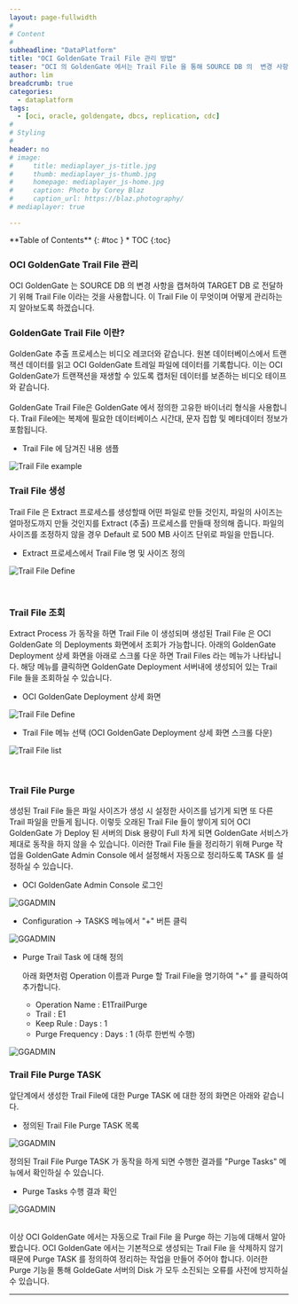```yaml
---
layout: page-fullwidth
#
# Content
#
subheadline: "DataPlatform"
title: "OCI GoldenGate Trail File 관리 방법"
teaser: "OCI 의 GoldenGate 에서는 Trail File 을 통해 SOURCE DB 의  변경 사항을 TARGET DB 에 전달합니다. Trail File 이 쌓이는 것을 방지하기 위해 Purge 기능을 제공합니다. 이러한 Purge 기능을 설정하는 방법을 알아봅니다."
author: lim
breadcrumb: true
categories:
  - dataplatform
tags:
  - [oci, oracle, goldengate, dbcs, replication, cdc]
#
# Styling
#
header: no
# image:
#     title: mediaplayer_js-title.jpg
#     thumb: mediaplayer_js-thumb.jpg
#     homepage: mediaplayer_js-home.jpg
#     caption: Photo by Corey Blaz
#     caption_url: https://blaz.photography/
# mediaplayer: true

---
```


<div class="panel radius" markdown="1">
**Table of Contents**
{: #toc }
*  TOC
{:toc}
</div>

### OCI GoldenGate Trail File 관리
OCI GoldenGate 는 SOURCE DB 의 변경 사항을 캡쳐하여 TARGET DB 로 전달하기 위해 Trail File 이라는 것을 사용합니다. 이 Trail File 이 무엇이며 어떻게 관리하는지 알아보도록 하겠습니다.
<br>

### GoldenGate Trail File 이란?
GoldenGate 추출 프로세스는 비디오 레코더와 같습니다. 원본 데이터베이스에서 트랜잭션 데이터를 읽고 OCI GoldenGate 트레일 파일에 데이터를 기록합니다. 이는 OCI GoldenGate가 트랜잭션을 재생할 수 있도록 캡처된 데이터를 보존하는 비디오 테이프와 같습니다.  
<br>
GoldenGate Trail File은 GoldenGate 에서 정의한 고유한 바이너리 형식을 사용합니다. Trail File에는 복제에 필요한 데이터베이스 시간대, 문자 집합 및 메타데이터 정보가 포함됩니다.

- Trail File 에 담겨진 내용 샘플

![Trail File example](/assets/img/dataplatform/2023/goldengate/01_oci_goldengate_trail_file_example.png)

### Trail File 생성
Trail File 은 Extract 프로세스를 생성할때 어떤 파일로 만들 것인지, 파일의 사이즈는 얼마정도까지 만들 것인지를 Extract (추출) 프로세스를 만들때 정의해 줍니다. 파일의 사이즈를 조정하지 않을 경우 Default 로 500 MB 사이즈 단위로 파일을 만듭니다.

- Extract 프로세스에서 Trail File 명 및 사이즈 정의

![Trail File Define](/assets/img/dataplatform/2023/goldengate/02_oci_goldengate_trail_file_define.png)

<br>

### Trail File 조회
Extract Process 가 동작을 하면 Trail File 이 생성되며  생성된 Trail File 은 OCI GoldenGate 의 Deployments 화면에서 조회가 가능합니다. 
아래의 GoldenGate Deployment 상세 화면을 아래로 스크롤 다운 하면 Trail Files 라는 메뉴가 나타납니다. 해당 메뉴를 클릭하면 GoldenGate Deployment 서버내에 생성되어 있는 Trail File 들을 조회하실 수 있습니다.

- OCI GoldenGate Deployment 상세 화면

![Trail File Define](/assets/img/dataplatform/2023/goldengate/03_oci_goldengate_deployment.png) 

- Trail File 메뉴 선택 (OCI GoldenGate Deployment 상세 화면 스크롤 다운)

![Trail File list](/assets/img/dataplatform/2023/goldengate/04_oci_goldengate_trail_file_menu.png) 

<br>

### Trail File Purge
생성된 Trail File 들은 파일 사이즈가 생성 시 설정한 사이즈를 넘기게 되면 또 다른 Trail 파일을 만들게 됩니다. 이렇듯 오래된 Trail File 들이 쌓이게 되어 OCI GoldenGate 가 Deploy 된 서버의 Disk 용량이 Full 차게 되면 GoldenGate 서비스가 제대로 동작을 하지 않을 수 있습니다. 이러한 Trail File 들을 정리하기 위해 Purge 작업을 GoldenGate Admin Console 에서 설정해서 자동으로 정리하도록 TASK 를 설정하실 수 있습니다.

- OCI GoldenGate Admin Console 로그인

![GGADMIN](/assets/img/dataplatform/2023/goldengate/05_oci_goldengate_admin_console.png) 

- Configuration -> TASKS 메뉴에서 "+" 버튼 클릭

![GGADMIN](/assets/img/dataplatform/2023/goldengate/06_oci_goldengate_trail_file_purge_01.png)

- Purge Trail Task 에 대해 정의

  아래 화면처럼 Operation 이름과 Purge 할 Trail File을 명기하여 "+" 를 클릭하여 추가합니다.
  - Operation Name : E1TrailPurge
  - Trail : E1
  - Keep Rule : Days : 1
  - Purge Frequency : Days : 1 (하루 한번씩 수행)
  
![GGADMIN](/assets/img/dataplatform/2023/goldengate/07_oci_goldengate_trail_file_purge_02.png)

### Trail File Purge TASK 
앞단계에서 생성한 Trail File에 대한 Purge TASK 에 대한 정의 화면은 아래와 같습니다.

- 정의된 Trail File Purge TASK 목록

![GGADMIN](/assets/img/dataplatform/2023/goldengate/08_oci_goldengate_trail_file_purge_task.png)

정의된 Trail File Purge TASK 가 동작을 하게 되면 수행한 결과를 "Purge Tasks" 메뉴에서 확인하실 수 있습니다.

- Purge Tasks 수행 결과 확인

![GGADMIN](/assets/img/dataplatform/2023/goldengate/09_oci_goldengate_trail_file_purge_task_result.png)

<br>
이상 OCI GoldenGate 에서는 자동으로 Trail File 을 Purge 하는 기능에 대해서 알아봤습니다. OCI GoldenGate 에서는 기본적으로 생성되는 Trail File 을 삭제하지 않기 때문에 Purge TASK 를 정의하여 정리하는 작업을 만들어 주어야 합니다. 이러한 Purge 기능을 통해 GoldeGate 서버의 Disk 가 모두 소진되는 오류를 사전에 방지하실 수 있습니다.

<br>

---

